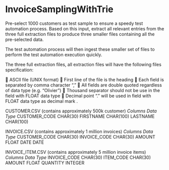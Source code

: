 # InvoiceSamplingWithTrie
Pre-select 1000 customers as test sample to ensure a  speedy test automation process.  Based on this input, extract all relevant entries from the three full extraction  files to produce three smaller files containing all the pre-selected  data.

The test automation process will then ingest these smaller set of files to perform the test automation execution quickly. 

The three full extraction files, all extraction files will have the following files specification: 
 
  ASCII file (UNIX format) 
  First line of the file is the heading 
  Each field is separated by comma character “,” 
  All fields are double quoted regardless of data type (e.g. “Olivier”) 
  Thousand separator should not be use in the field with FLOAT data type 
  Decimal point “.” will be used in field with FLOAT data type as decimal mark .

CUSTOMER.CSV (contains approximately 500k customer) 
<i> Columns           Data Type </i> 
  CUSTOMER_CODE     CHAR(30) 
  FIRSTNAME         CHAR(100) 
  LASTNAME          CHAR(100)
  
  INVOICE.CSV (contains approximately 1 million invoices) 
  <i> Columns       Data Type</i>
  CUSTOMER_CODE     CHAR(30) 
  INVOICE_CODE      CHAR(30) 
  AMOUNT            FLOAT 
  DATE              DATE 
 
INVOICE_ITEM.CSV (contains approximately 5 million invoice items)
<i>Columns          Data Type </i>
  INVOICE_CODE      CHAR(30) 
  ITEM_CODE         CHAR(30) 
  AMOUNT            FLOAT 
  QUANTITY          INTEGER 
 



